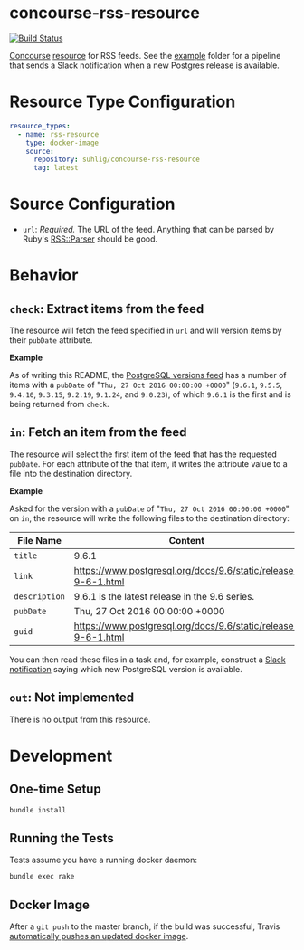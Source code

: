 # concourse-rss-resource

[![Build Status](https://travis-ci.org/suhlig/concourse-rss-resource.svg?branch=master)](https://travis-ci.org/suhlig/concourse-rss-resource)

[Concourse](https://concourse.ci/ "Concourse Homepage") [resource](https://concourse.ci/implementing-resources.html "Implementing a Resource") for RSS feeds. See the [example](example/README.markdown) folder for a pipeline that sends a Slack notification when a new Postgres release is available.

# Resource Type Configuration

```yaml
resource_types:
  - name: rss-resource
    type: docker-image
    source:
      repository: suhlig/concourse-rss-resource
      tag: latest
```

# Source Configuration

* `url`: *Required.* The URL of the feed. Anything that can be parsed by Ruby's [RSS::Parser](http://ruby-doc.org/stdlib-2.3.1/libdoc/rss/rdoc/RSS/Parser.html) should be good.

# Behavior

## `check`: Extract items from the feed

The resource will fetch the feed specified in `url` and will version items by their `pubDate` attribute.

**Example**

As of writing this README, the [PostgreSQL versions feed](https://www.postgresql.org/versions.rss) has a number of items with a `pubDate` of "`Thu, 27 Oct 2016 00:00:00 +0000`" (`9.6.1`, `9.5.5`, `9.4.10`, `9.3.15`, `9.2.19`, `9.1.24`, and `9.0.23`), of which `9.6.1` is the first and is being returned from `check`.

## `in`: Fetch an item from the feed

The resource will select the first item of the feed that has the requested `pubDate`. For each attribute of the that item, it writes the attribute value to a file into the destination directory.

**Example**

Asked for the version with a `pubDate` of "`Thu, 27 Oct 2016 00:00:00 +0000`" on `in`, the resource will write the following files to the destination directory:

| File Name   | Content                                                       |
| ----------- | ------------------------------------------------------------- |
|`title`      | 9.6.1                                                         |
|`link`       | https://www.postgresql.org/docs/9.6/static/release-9-6-1.html |
|`description`| 9.6.1 is the latest release in the 9.6 series.                |
|`pubDate`    | Thu, 27 Oct 2016 00:00:00 +0000                               |
|`guid`       | https://www.postgresql.org/docs/9.6/static/release-9-6-1.html |

You can then read these files in a task and, for example, construct a [Slack notification](https://github.com/cloudfoundry-community/slack-notification-resource) saying which new PostgreSQL version is available.

## `out`: Not implemented

There is no output from this resource.

# Development

## One-time Setup

```bash
bundle install
```

## Running the Tests

Tests assume you have a running docker daemon:

```bash
bundle exec rake
```

## Docker Image

After a `git push` to the master branch, if the build was successful, Travis [automatically pushes an updated docker image](https://docs.travis-ci.com/user/docker/#Pushing-a-Docker-Image-to-a-Registry).
